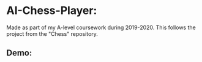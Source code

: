 # AI-Chess-Player:

Made as part of my A-level coursework during 2019-2020. This follows the project from the "Chess" repository.

## Demo:


